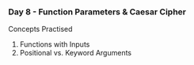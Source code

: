 <h3>Day 8 - Function Parameters & Caesar Cipher</h3>
Concepts Practised

<ol>
    <li>Functions with Inputs</li>
    <li>Positional vs. Keyword Arguments</li>
</ol>


